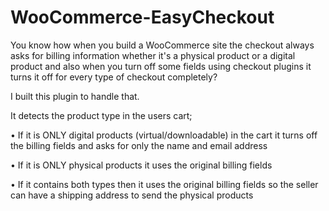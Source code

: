 # WooCommerce-EasyCheckout

You know how when you build a WooCommerce site the checkout always asks for billing information whether it's a physical product or a digital product and also when you turn off some fields using checkout plugins it turns it off for every type of checkout completely?

I built this plugin to handle that.


It detects the product type in the users cart;

• If it is ONLY digital products (virtual/downloadable) in the cart it turns off the billing fields and asks for only the name and email address

• If it is ONLY physical products it uses the original billing fields

• If it contains both types then it uses the original billing fields so the seller can have a shipping address to send the physical products
